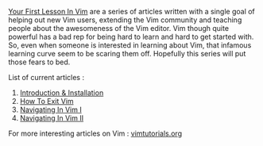 [Your First Lesson In Vim](http://www.freblogg.com/search/label/VimFirstLesson) are a series of articles written with a single goal of helping out new Vim users, extending the Vim community and teaching people about the awesomeness of the Vim editor. Vim though quite powerful has a bad rep for being hard to learn and hard to get started with. So, even when someone is interested in learning about Vim, that infamous learning curve seem to be scaring them off. Hopefully this series will put those fears to bed.

List of current articles :
1. [Introduction & Installation](http://www.freblogg.com/2016/09/your-first-lesson-in-vim-introduction.html)
2. [How To Exit Vim](http://www.freblogg.com/2016/10/your-first-lesson-in-vim-2.html)
3. [Navigating In Vim I](http://www.freblogg.com/2016/10/your-first-lesson-in-vim-3.html)
4. [Navigating In Vim II](http://www.freblogg.com/2016/10/your-first-lesson-in-vim-4.html)

For more interesting articles on Vim : [vimtutorials.org](http://vimtutorials.org/)
